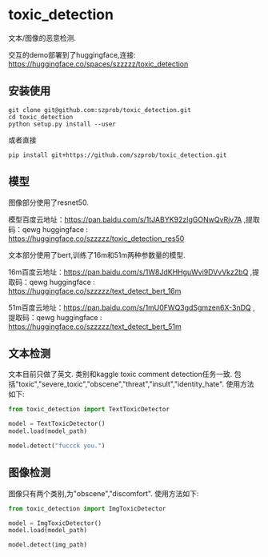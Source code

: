 # toxic_detection

文本/图像的恶意检测.

交互的demo部署到了huggingface,连接:
https://huggingface.co/spaces/szzzzz/toxic_detection

## 安装使用

```shell
git clone git@github.com:szprob/toxic_detection.git
cd toxic_detection
python setup.py install --user
```

或者直接

```shell
pip install git+https://github.com/szprob/toxic_detection.git
```

## 模型

图像部分使用了resnet50.

模型百度云地址：https://pan.baidu.com/s/1tJABYK92zIgGONwQvRjv7A ,提取码：qewg
huggingface : https://huggingface.co/szzzzz/toxic_detection_res50

文本部分使用了bert,训练了16m和51m两种参数量的模型.

16m百度云地址：https://pan.baidu.com/s/1W8JdKHHguWvi9DVvVkz2bQ ,提取码：qewg
huggingface : https://huggingface.co/szzzzz/text_detect_bert_16m

51m百度云地址：https://pan.baidu.com/s/1mU0FWQ3gdSgmzen6X-3nDQ ,提取码：qewg
huggingface : https://huggingface.co/szzzzz/text_detect_bert_51m


## 文本检测

文本目前只做了英文.
类别和kaggle toxic comment detection任务一致.
包括"toxic","severe_toxic","obscene","threat","insult","identity_hate".
使用方法如下:

```python
from toxic_detection import TextToxicDetector

model = TextToxicDetector()
model.load(model_path)

model.detect("fuccck you.")
```

## 图像检测
图像只有两个类别,为"obscene","discomfort".
使用方法如下:

```python
from toxic_detection import ImgToxicDetector

model = ImgToxicDetector()
model.load(model_path)

model.detect(img_path)
```
